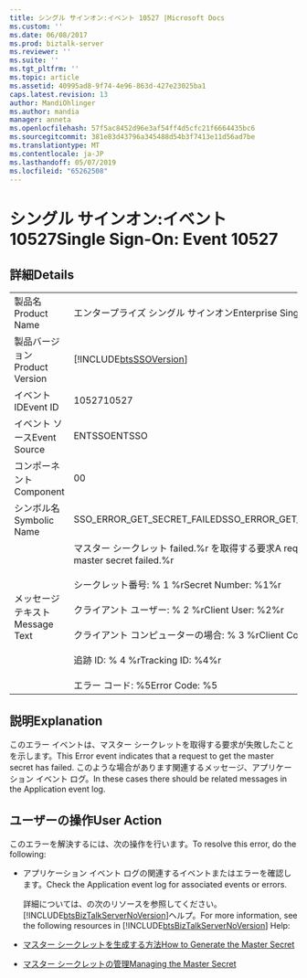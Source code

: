 ```yaml
---
title: シングル サインオン:イベント 10527 |Microsoft Docs
ms.custom: ''
ms.date: 06/08/2017
ms.prod: biztalk-server
ms.reviewer: ''
ms.suite: ''
ms.tgt_pltfrm: ''
ms.topic: article
ms.assetid: 40995ad8-9f74-4e96-863d-427e23025ba1
caps.latest.revision: 13
author: MandiOhlinger
ms.author: mandia
manager: anneta
ms.openlocfilehash: 57f5ac8452d96e3af54ff4d5cfc21f6664435bc6
ms.sourcegitcommit: 381e83d43796a345488d54b3f7413e11d56ad7be
ms.translationtype: MT
ms.contentlocale: ja-JP
ms.lasthandoff: 05/07/2019
ms.locfileid: "65262508"
---
```

# <a name="single-sign-on-event-10527"></a><span data-ttu-id="f0752-102">シングル サインオン:イベント 10527</span><span class="sxs-lookup"><span data-stu-id="f0752-102">Single Sign-On: Event 10527</span></span>
## <a name="details"></a><span data-ttu-id="f0752-103">詳細</span><span class="sxs-lookup"><span data-stu-id="f0752-103">Details</span></span>  

|                 |                                                                                                                                                                                                     |
|-----------------|-----------------------------------------------------------------------------------------------------------------------------------------------------------------------------------------------------|
|  <span data-ttu-id="f0752-104">製品名</span><span class="sxs-lookup"><span data-stu-id="f0752-104">Product Name</span></span>   |                                                                                      <span data-ttu-id="f0752-105">エンタープライズ シングル サインオン</span><span class="sxs-lookup"><span data-stu-id="f0752-105">Enterprise Single Sign-On</span></span>                                                                                      |
| <span data-ttu-id="f0752-106">製品バージョン</span><span class="sxs-lookup"><span data-stu-id="f0752-106">Product Version</span></span> |                                                                     [!INCLUDE[btsSSOVersion](../includes/btsssoversion-md.md)]                                                                      |
|    <span data-ttu-id="f0752-107">イベント ID</span><span class="sxs-lookup"><span data-stu-id="f0752-107">Event ID</span></span>     |                                                                                                <span data-ttu-id="f0752-108">10527</span><span class="sxs-lookup"><span data-stu-id="f0752-108">10527</span></span>                                                                                                |
|  <span data-ttu-id="f0752-109">イベント ソース</span><span class="sxs-lookup"><span data-stu-id="f0752-109">Event Source</span></span>   |                                                                                               <span data-ttu-id="f0752-110">ENTSSO</span><span class="sxs-lookup"><span data-stu-id="f0752-110">ENTSSO</span></span>                                                                                                |
|    <span data-ttu-id="f0752-111">コンポーネント</span><span class="sxs-lookup"><span data-stu-id="f0752-111">Component</span></span>    |                                                                                                  <span data-ttu-id="f0752-112">0</span><span class="sxs-lookup"><span data-stu-id="f0752-112">0</span></span>                                                                                                  |
|  <span data-ttu-id="f0752-113">シンボル名</span><span class="sxs-lookup"><span data-stu-id="f0752-113">Symbolic Name</span></span>  |                                                                                     <span data-ttu-id="f0752-114">SSO_ERROR_GET_SECRET_FAILED</span><span class="sxs-lookup"><span data-stu-id="f0752-114">SSO_ERROR_GET_SECRET_FAILED</span></span>                                                                                     |
|  <span data-ttu-id="f0752-115">メッセージ テキスト</span><span class="sxs-lookup"><span data-stu-id="f0752-115">Message Text</span></span>   | <span data-ttu-id="f0752-116">マスター シークレット failed.%r を取得する要求</span><span class="sxs-lookup"><span data-stu-id="f0752-116">A request to get a master secret failed.%r</span></span><br /><br /> <span data-ttu-id="f0752-117">シークレット番号: % 1 %r</span><span class="sxs-lookup"><span data-stu-id="f0752-117">Secret Number: %1%r</span></span><br /><br /> <span data-ttu-id="f0752-118">クライアント ユーザー: % 2 %r</span><span class="sxs-lookup"><span data-stu-id="f0752-118">Client User: %2%r</span></span><br /><br /> <span data-ttu-id="f0752-119">クライアント コンピューターの場合: % 3 %r</span><span class="sxs-lookup"><span data-stu-id="f0752-119">Client Computer: %3%r</span></span><br /><br /> <span data-ttu-id="f0752-120">追跡 ID: % 4 %r</span><span class="sxs-lookup"><span data-stu-id="f0752-120">Tracking ID: %4%r</span></span><br /><br /> <span data-ttu-id="f0752-121">エラー コード: %5</span><span class="sxs-lookup"><span data-stu-id="f0752-121">Error Code: %5</span></span> |

## <a name="explanation"></a><span data-ttu-id="f0752-122">説明</span><span class="sxs-lookup"><span data-stu-id="f0752-122">Explanation</span></span>  
 <span data-ttu-id="f0752-123">このエラー イベントは、マスター シークレットを取得する要求が失敗したことを示します。</span><span class="sxs-lookup"><span data-stu-id="f0752-123">This Error event indicates that a request to get the master secret has failed.</span></span> <span data-ttu-id="f0752-124">このような場合があります関連するメッセージ、アプリケーション イベント ログ。</span><span class="sxs-lookup"><span data-stu-id="f0752-124">In these cases there should be related messages in the Application event log.</span></span>  

## <a name="user-action"></a><span data-ttu-id="f0752-125">ユーザーの操作</span><span class="sxs-lookup"><span data-stu-id="f0752-125">User Action</span></span>  
 <span data-ttu-id="f0752-126">このエラーを解決するには、次の操作を行います。</span><span class="sxs-lookup"><span data-stu-id="f0752-126">To resolve this error, do the following:</span></span>  

- <span data-ttu-id="f0752-127">アプリケーション イベント ログの関連するイベントまたはエラーを確認します。</span><span class="sxs-lookup"><span data-stu-id="f0752-127">Check the Application event log for associated events or errors.</span></span>  

  <span data-ttu-id="f0752-128">詳細については、の次のリソースを参照してください。[!INCLUDE[btsBizTalkServerNoVersion](../includes/btsbiztalkservernoversion-md.md)]ヘルプ。</span><span class="sxs-lookup"><span data-stu-id="f0752-128">For more information, see the following resources in [!INCLUDE[btsBizTalkServerNoVersion](../includes/btsbiztalkservernoversion-md.md)] Help:</span></span>  

- [<span data-ttu-id="f0752-129">マスター シークレットを生成する方法</span><span class="sxs-lookup"><span data-stu-id="f0752-129">How to Generate the Master Secret</span></span>](../core/how-to-generate-the-master-secret.md)  

- [<span data-ttu-id="f0752-130">マスター シークレットの管理</span><span class="sxs-lookup"><span data-stu-id="f0752-130">Managing the Master Secret</span></span>](../core/managing-the-master-secret.md)

